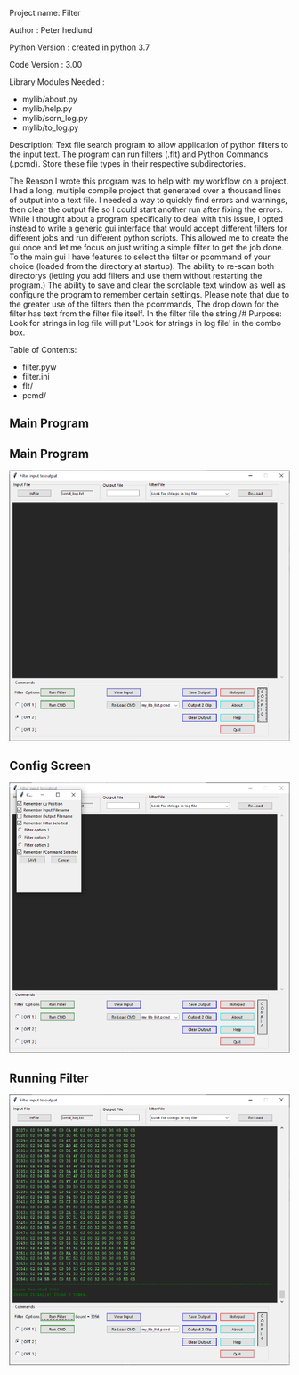 
Project name: Filter
 
Author : Peter hedlund

Python Version : created in python 3.7

Code Version : 3.00

Library Modules Needed :
* mylib/about.py
* mylib/help.py
* mylib/scrn_log.py
* mylib/to_log.py

[//]: # (This may be the most platform independent comment)

[comment]: # (This actually is the most platform independent comment)

Description: Text file search program to allow application of python filters to the input text.
The program can run filters (.flt) and Python Commands (.pcmd). Store these file types in their respective subdirectories.

The Reason I wrote this program was to help with my workflow on a project. I had a long, multiple compile project that generated
over a thousand lines of output into a text file. I needed a way to quickly find errors and warnings, then clear the output file
so I could start another run after fixing the errors. While I thought about a program specifically to deal with this issue, I opted
instead to write a generic gui interface that would accept different filters for different jobs and run different python scripts.
This allowed me to create the gui once and let me focus on just writing a simple filter to get the job done.
To the main gui I have features to select the filter or pcommand of your choice (loaded from the directory at startup). The ability
to re-scan both directorys (letting you add filters and use them without restarting the program.) The ability to save and clear the
scrolable text window as well as configure the program to remember certain settings. Please note that due to the greater use of the 
filters then the pcommands, The drop down for the filter has text from the filter file itself. In the filter file the string
/# Purpose:     Look for strings in log file
will put 'Look for strings in log file' in the combo box.

Table of Contents: 
* filter.pyw
* filter.ini
* flt/
* pcmd/

## Main Program 
<!-- use for desktop -->
<!-- 
![Main Program](img/filter_1.png)

## Config Screen

![Config Screen](img/filter_2.png)

## Running Filter

![Running Program](img/filter_3.png)
-->
<!-- use for github -->

## Main Program 
![Main Program](https://github.com/phedlund113/filter/blob/main/img/filter_1.png)

## Config Screen
![Config Screen](https://github.com/phedlund113/filter/blob/main/img/filter_2.png)

## Running Filter
![Output of filter](https://github.com/phedlund113/filter/blob/main/img/filter_3.png)

<!-- -->
